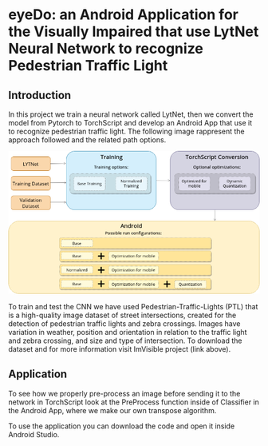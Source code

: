 # eyeDo: an Android Application for the Visually Impaired that use LytNet Neural Network to recognize Pedestrian Traffic Light

## Introduction
In this project we train a neural network called LytNet, then we convert the model from Pytorch to TorchScript and develop an Android App that use it to recognize pedestrian traffic light. The following image rappresent the approach followed and the related path options.

![](path.png)

To train and test the CNN we have used Pedestrian-Traffic-Lights (PTL) that is a high-quality image dataset of street intersections, created for the detection of pedestrian traffic lights and zebra crossings. Images have variation in weather, position and orientation in relation to the traffic light and zebra crossing, and size and type of intersection. To download the dataset and for more information visit ImVisible project (link above).

## Application


To see how we properly pre-process an image before sending it to the network in TorchScript look at the PreProcess function inside of Classifier in the Android App, where we make our own transpose algorithm.

To use the application you can download the code and open it inside Android Studio.
